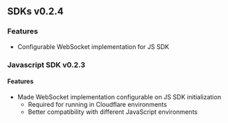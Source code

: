 ## SDKs v0.2.4

### Features
- Configurable WebSocket implementation for JS SDK

### Javascript SDK v0.2.3

#### Features
- Made WebSocket implementation configurable on JS SDK initialization
  - Required for running in Cloudflare environments
  - Better compatibility with different JavaScript environments

